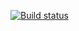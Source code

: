 [![Build status](https://ci.appveyor.com/api/projects/status/0giabfanh6hf8otl?svg=true)](https://ci.appveyor.com/project/KonstantinKhodot/patternstask2)
